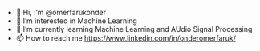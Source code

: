 - 👋 Hi, I’m @omerfarukonder
- 👀 I’m interested in Machine Learning
- 🌱 I’m currently learning Machine Learning and AUdio Signal Processing
- 📫 How to reach me https://www.linkedin.com/in/onderomerfaruk/

<!---
omerfarukonder/omerfarukonder is a ✨ special ✨ repository because its `README.md` (this file) appears on your GitHub profile.
You can click the Preview link to take a look at your changes.
--->
